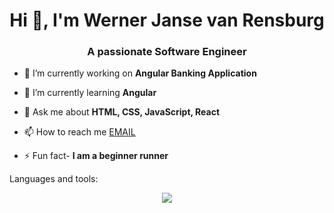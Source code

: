 <h1 align="center">Hi 👋, I'm Werner Janse van Rensburg</h1>
<h3 align="center">A passionate Software Engineer</h3>

- 🔭 I’m currently working on **Angular Banking Application**

- 🌱 I’m currently learning **Angular**

- 💬 Ask me about **HTML, CSS, JavaScript, React**

- 📫 How to reach me [EMAIL](mailto:werner.jvr.work@gmail.com)


- ⚡ Fun fact- **I am a beginner runner**

<p>Languages and tools:</p>
<p align="center">
  <a href="https://skillicons.dev">
    <img src="https://skillicons.dev/icons?i=js,html,css,bootstrap,ts,tailwind,cs,angular,figma,java,spring,dotnet,mysql,postgres,nodejs,npm,postman,py,anaconda,tensorflow,react,regex,sklearn,threejs,git,bash,arduino,blender,discord,github,gmail,idea,linkedin,mongodb,visualstudio,vscode,docker,aws" />
  </a>
</p>



